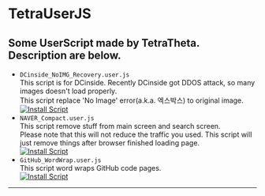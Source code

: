# TetraUserJS  
Some UserScript made by TetraTheta. Description are below.  
---
* `DCinside_NoIMG_Recovery.user.js`  
This script is for DCinside. Recently DCinside got DDOS attack, so many images doesn't load properly.  
This script replace 'No Image' error(a.k.a. 엑스박스) to original image.  
[![Install Script](/assets/Install_Button.png?raw=true "Install Script")](https://github.com/TetraTheta/TetraUserJS/raw/master/scripts/DCinside/DCinside_NoIMG_Recovery.user.js)  
* `NAVER_Compact.user.js`  
This script remove stuff from main screen and search screen.  
Please note that this will not reduce the traffic you used. This script will just remove things after browser finished loading page.  
[![Install Script](/assets/Install_Button.png?raw=true "Install Script")](https://github.com/TetraTheta/tetrauserjs/raw/master/scripts/NAVER/NAVER_Compact.user.js)
* `GitHub_WordWrap.user.js`  
This script word wraps GitHub code pages.  
[![Install Script](/assets/Install_Button.png?raw=true "Install Script")](https://github.com/TetraTheta/tetrauserjs/raw/master/scripts/GitHub/GitHub_WordWrap.user.js)
---
